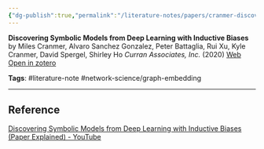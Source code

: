 ```yaml
---
{"dg-publish":true,"permalink":"/literature-notes/papers/cranmer-discovering-symbolic-models2020/","dgPassFrontmatter":true}
---
```



**Discovering Symbolic Models from Deep Learning with Inductive Biases**
by Miles Cranmer, Alvaro Sanchez Gonzalez, Peter Battaglia, Rui Xu, Kyle Cranmer, David Spergel, Shirley Ho
*Curran Associates, Inc.* (2020)
[Web](https://proceedings.neurips.cc/paper/2020/hash/c9f2f917078bd2db12f23c3b413d9cba-Abstract.html) [Open in zotero]( zotero://select/items/@cranmerDiscoveringSymbolicModels2020)

**Tags**: 
#literature-note #network-science/graph-embedding 

---



## Reference
[Discovering Symbolic Models from Deep Learning with Inductive Biases (Paper Explained) - YouTube](https://www.youtube.com/watch?v=LMb5tvW-UoQ)
